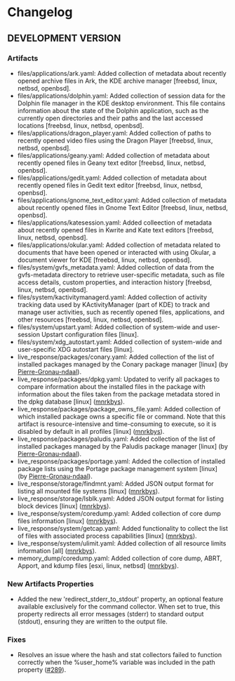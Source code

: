 # Changelog

## DEVELOPMENT VERSION

### Artifacts

- files/applications/ark.yaml: Added collection of metadata about recently opened archive files in Ark, the KDE archive manager [freebsd, linux, netbsd, openbsd].
- files/applications/dolphin.yaml: Added collection of session data for the Dolphin file manager in the KDE desktop environment. This file contains information about the state of the Dolphin application, such as the currently open directories and their paths and the last accessed locations [freebsd, linux, netbsd, openbsd].
- files/applications/dragon_player.yaml: Added collection of paths to recently opened video files using the Dragon Player [freebsd, linux, netbsd, openbsd].
- files/applications/geany.yaml: Added collection of metadata about recently opened files in Geany text editor [freebsd, linux, netbsd, openbsd].
- files/applications/gedit.yaml: Added collection of metadata about recently opened files in Gedit text editor [freebsd, linux, netbsd, openbsd].
- files/applications/gnome_text_editor.yaml: Added collection of metadata about recently opened files in Gnome Text Editor [freebsd, linux, netbsd, openbsd].
- files/applications/katesession.yaml: Added colleection of metadata about recently opened files in Kwrite and Kate text editors [freebsd, linux, netbsd, openbsd].
- files/applications/okular.yaml: Added collection of metadata related to documents that have been opened or interacted with using Okular, a document viewer for KDE [freebsd, linux, netbsd, openbsd].
- files/system/gvfs_metadata.yaml: Added collection of data from the gvfs-metadata directory to retrieve user-specific metadata, such as file access details, custom properties, and interaction history [freebsd, linux, netbsd, openbsd].
- files/system/kactivitymanagerd.yaml: Added collection of activity tracking data used by KActivityManager (part of KDE) to track and manage user activities, such as recently opened files, applications, and other resources [freebsd, linux, netbsd, openbsd].
- files/system/upstart.yaml: Added collection of system-wide and user-session Upstart configuration files [linux].
- files/system/xdg_autostart.yaml: Added collection of system-wide and user-specific XDG autostart files [linux].
- live_response/packages/conary.yaml: Added collection of the list of installed packages managed by the Conary package manager [linux] (by [Pierre-Gronau-ndaal](https://github.com/Pierre-Gronau-ndaal)).
- live_response/packages/dpkg.yaml: Updated to verify all packages to compare information about the installed files in the package with information about the files taken from the package metadata stored in the dpkg database [linux] ([mnrkbys](https://github.com/mnrkbys)).
- live_response/packages/package_owns_file.yaml: Added collection of which installed package owns a specific file or command. Note that this artifact is resource-intensive and time-consuming to execute, so it is disabled by default in all profiles [linux] ([mnrkbys](https://github.com/mnrkbys)).
- live_response/packages/paludis.yaml: Added collection of the list of installed packages managed by the Paludis package manager [linux] (by [Pierre-Gronau-ndaal](https://github.com/Pierre-Gronau-ndaal)).
- live_response/packages/portage.yaml: Added the collection of installed package lists using the Portage package management system [linux] (by [Pierre-Gronau-ndaal](https://github.com/Pierre-Gronau-ndaal)).
- live_response/storage/findmnt.yaml: Added JSON output format for listing all mounted file systems [linux] ([mnrkbys](https://github.com/mnrkbys)).
- live_response/storage/lsblk.yaml: Added JSON output format for listing block devices [linux] ([mnrkbys](https://github.com/mnrkbys)).
- live_response/system/coredump.yaml: Added collection of core dump files information [linux] ([mnrkbys](https://github.com/mnrkbys)).
- live_response/system/getcap.yaml: Added functionality to collect the list of files with associated process capabilities [linux] ([mnrkbys](https://github.com/mnrkbys)).
- live_response/system/ulimit.yaml: Added collection of all resource limits information [all] ([mnrkbys](https://github.com/mnrkbys)).
- memory_dump/coredump.yaml: Added collection of core dump, ABRT, Apport, and kdump files [esxi, linux, netbsd] ([mnrkbys](https://github.com/mnrkbys)).

### New Artifacts Properties

- Added the new 'redirect_stderr_to_stdout' property, an optional feature available exclusively for the command collector. When set to true, this property redirects all error messages (stderr) to standard output (stdout), ensuring they are written to the output file.

### Fixes

- Resolves an issue where the hash and stat collectors failed to function correctly when the %user_home% variable was included in the path property ([#289](https://github.com/tclahr/uac/issues/289)).
